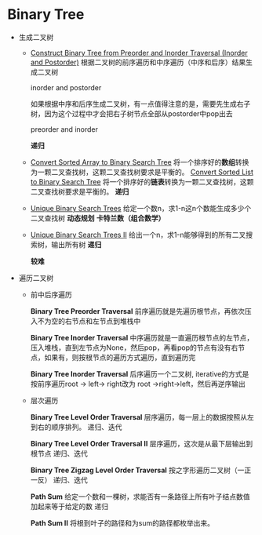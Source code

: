 # Binary Tree

* 生成二叉树
  * [Construct Binary Tree from Preorder and Inorder Traversal (Inorder and Postorder)](https://link.zhihu.com/?target=http%3A//blog.csdn.net/qqxx6661/article/details/75905524)
    根据二叉树的前序遍历和中序遍历（中序和后序）结果生成二叉树 

    inorder and postorder

    如果根据中序和后序生成二叉树，有一点值得注意的是，需要先生成右子树，因为这个过程中才会把右子树节点全部从postorder中pop出去

    preorder and inorder

    

    

    **递归**

  * [Convert Sorted Array to Binary Search Tree](https://link.zhihu.com/?target=http%3A//blog.csdn.net/qqxx6661/article/details/76100836)
    将一个排序好的**数组**转换为一颗二叉查找树，这颗二叉查找树要求是平衡的。 
    [Convert Sorted List to Binary Search Tree](https://link.zhihu.com/?target=http%3A//blog.csdn.net/qqxx6661/article/details/76168244)
    将一个排序好的**链表**转换为一颗二叉查找树，这颗二叉查找树要求是平衡的。 
    **递归**

  * [Unique Binary Search Trees](https://link.zhihu.com/?target=http%3A//blog.csdn.net/qqxx6661/article/details/76285972)
    给定一个数n，求1-n这n个数能生成多少个二叉查找树 
    **动态规划**
    **卡特兰数（组合数学）**

  * [Unique Binary Search Trees II](https://link.zhihu.com/?target=http%3A//blog.csdn.net/qqxx6661/article/details/76360113)
    给出一个n，求1-n能够得到的所有二叉搜索树，输出所有树 
    **递归**

    **较难**

    

* 遍历二叉树

  * 前中后序遍历

    **Binary Tree Preorder Traversal**
    前序遍历就是先遍历根节点，再依次压入不为空的右节点和左节点到堆栈中

    

    **Binary Tree Inorder Traversal**
    中序遍历就是一直遍历根节点的左节点，压入堆栈，直到左节点为None，然后pop，再看pop的节点有没有右节点，如果有，则按根节点的遍历方式遍历，直到遍历完

    

    **Binary Tree Inorder Traversal**
    后序遍历一个二叉树, iterative的方式是按前序遍历root -> left-> right改为 root ->right->left，然后再逆序输出
    
    
  
  * 层次遍历
  
    **Binary Tree Level Order Traversal** 
    层序遍历，每一层上的数据按照从左到右的顺序排列。 
    递归、迭代
  
    
  
    **Binary Tree Level Order Traversal II** 
    层序遍历，这次是从最下层输出到根节点 
    递归、迭代
  
    
  
    **Binary Tree Zigzag Level Order Traversal** 
    按之字形遍历二叉树（一正一反） 
    递归、迭代
  
    
  
    **Path Sum** 
    给定一个数和一棵树，求能否有一条路径上所有叶子结点数值加起来等于给定的数 
    递归
  
    
  
    **Path Sum II** 
    将根到叶子的路径和为sum的路径都枚举出来。 